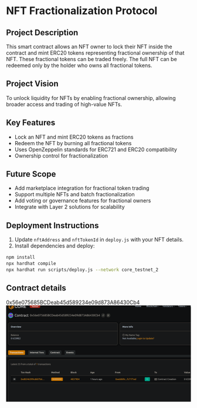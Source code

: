 # NFT Fractionalization Protocol

## Project Description
This smart contract allows an NFT owner to lock their NFT inside the contract and mint ERC20 tokens representing fractional ownership of that NFT.
These fractional tokens can be traded freely. 
The full NFT can be redeemed only by the holder who owns all fractional tokens.

## Project Vision
To unlock liquidity for NFTs by enabling fractional ownership, allowing broader access and trading of high-value NFTs.

## Key Features

- Lock an NFT and mint ERC20 tokens as fractions
- Redeem the NFT by burning all fractional tokens
- Uses OpenZeppelin standards for ERC721 and ERC20 compatibility
- Ownership control for fractionalization

## Future Scope

- Add marketplace integration for fractional token trading
- Support multiple NFTs and batch fractionalization
- Add voting or governance features for fractional owners
- Integrate with Layer 2 solutions for scalability

## Deployment Instructions
1. Update `nftAddress` and `nftTokenId` in `deploy.js` with your NFT details.
2. Install dependencies and deploy:

```bash
npm install
npx hardhat compile
npx hardhat run scripts/deploy.js --network core_testnet_2
```

## Contract details
0x56e075685BCDeab45d589234e09d873A86430Cb4![alt text](image.png)
